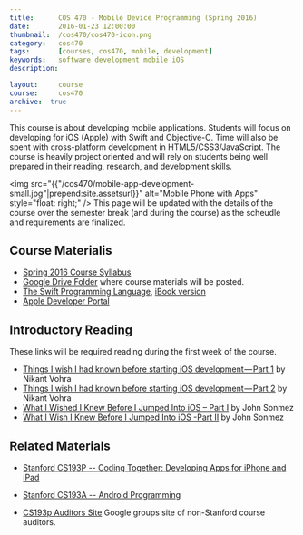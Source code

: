 ```yaml
---
title: 		COS 470 - Mobile Device Programming (Spring 2016)
date: 		2016-01-23 12:00:00
thumbnail: 	/cos470/cos470-icon.png
category: 	cos470
tags: 		[courses, cos470, mobile, development]
keywords: 	software development mobile iOS
description:

layout:		course
course: 	cos470
archive:  true
---
```

This course is about developing mobile applications.
Students will focus on developing for iOS (Apple) with Swift and Objective-C.
Time will also be spent with cross-platform development in HTML5/CSS3/JavaScript.
The course is heavily project oriented and will rely on students being well
prepared in their reading, research, and development skills.

<img src="{{"/cos470/mobile-app-development-small.jpg"|prepend:site.assetsurl}}" alt="Mobile Phone with Apps" style="float: right;" />
This page will be updated with the details of the course over the
semester break (and during the course) as the scheudle and requirements are
finalized.

## Course Materialis

* [Spring 2016 Course Syllabus](https://drive.google.com/open?id=1TI3A7pDn2PtUY7VUd1-E6oljbJAezySWdDJI7bOjK1E)
* [Google Drive Folder](https://drive.google.com/folderview?id=0B-dNF1GpqqFhfk1URWZmVjhWRU1OYmVlSEJ6dDF2a2ZlTXFIWm81bmFsaHJ6Zk10c0p1ajg&usp=sharing) where course materials will be posted.
* [The Swift Programming Language](https://developer.apple.com/library/ios/documentation/Swift/Conceptual/Swift_Programming_Language/), [iBook version](https://itunes.apple.com/us/book/swift-programming-language/id881256329?mt=11)
* [Apple Developer Portal](http://developer.apple.com)

## Introductory Reading

These links will be required reading during the first week of the course.

* [Things I wish I had known before starting iOS development — Part 1][wish1] by Nikant Vohra
* [Things I wish I had known before starting iOS development — Part 2][wish2] by Nikant Vohra
* [What I Wished I Knew Before I Jumped Into iOS – Part I][spwish1] by John Sonmez
* [What I Wish I Knew Before I Jumped Into iOS -Part II][spwish2] by John Sonmez

## Related Materials

* [Stanford CS193P -- Coding Together: Developing Apps for iPhone and iPad][cs193p]
* [Stanford CS193A -- Android Programming][cs193a]
* [CS193p Auditors Site](http://groups.google.com/group/iphone-appdev-auditors) Google groups site of non-Stanford course auditors.

  [cs193p]: http://www.stanford.edu/class/cs193p/
  [cs193a]: http://www.stanford.edu/class/cs193a/
  [gtalk]: http://www.google.com/talk/
  [wish1]: https://medium.com/ios-os-x-development/things-i-wish-i-had-known-before-starting-ios-development-part-1-421a05e8447e#.lmbx6ocxu
  [wish2]: https://medium.com/ios-os-x-development/things-i-wish-i-had-known-before-starting-ios-development-part-2-d696eec65866#.4yhlbzxf2
  [spwish1]: http://simpleprogrammer.com/2015/11/18/what-i-wished-i-knew-before-i-jumped-into-ios-part-i/
  [spwish2]: http://simpleprogrammer.com/2015/12/23/what-i-wish-i-knew-before-i-jumped-into-ios-part-ii/